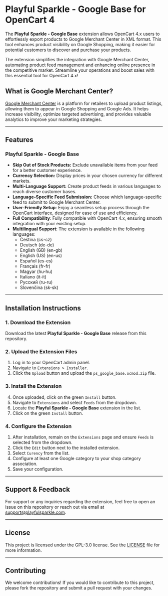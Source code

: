 # Playful Sparkle - Google Base for OpenCart 4

The **Playful Sparkle - Google Base** extension allows OpenCart 4.x users to effortlessly export products to Google Merchant Center in XML format. This tool enhances product visibility on Google Shopping, making it easier for potential customers to discover and purchase your products.

The extension simplifies the integration with Google Merchant Center, automating product feed management and enhancing online presence in the competitive market. Streamline your operations and boost sales with this essential tool for OpenCart 4.x!

## What is Google Merchant Center?
[Google Merchant Center](https://merchants.google.com) is a platform for retailers to upload product listings, allowing them to appear in Google Shopping and Google Ads. It helps increase visibility, optimize targeted advertising, and provides valuable analytics to improve your marketing strategies.

---

## Features

### Playful Sparkle - Google Base
- **Skip Out of Stock Products:** Exclude unavailable items from your feed for a better customer experience.
- **Currency Selection:** Display prices in your chosen currency for different markets.
- **Multi-Language Support:** Create product feeds in various languages to reach diverse customer bases.
- **Language-Specific Feed Submission:** Choose which language-specific feed to submit to Google Merchant Center.
- **User-Friendly Setup**: Enjoy a seamless setup process through the OpenCart interface, designed for ease of use and efficiency.
- **Full Compatibility**: Fully compatible with OpenCart 4.x, ensuring smooth integration with your existing setup.
- **Multilingual Support**: The extension is available in the following languages:
  - Čeština (cs-cz)
  - Deutsch (de-de)
  - English (GB) (en-gb)
  - English (US) (en-us)
  - Español (es-es)
  - Français (fr-fr)
  - Magyar (hu-hu)
  - Italiano (it-it)
  - Русский (ru-ru)
  - Slovenčina (sk-sk)

---

## Installation Instructions

### 1. Download the Extension
Download the latest **Playful Sparkle - Google Base** release from this repository.

### 2. Upload the Extension Files
1. Log in to your OpenCart admin panel.
2. Navigate to `Extensions > Installer`.
3. Click the `Upload` button and upload the `ps_google_base.ocmod.zip` file.

### 3. Install the Extension
4. Once uploaded, click on the green `Install` button.
5. Navigate to `Extensions` and select `Feeds` from the dropdown.
6. Locate the **Playful Sparkle - Google Base** extension in the list.
7. Click on the green `Install` button.

### 4. Configure the Extension
1. After installation, remain on the `Extensions` page and ensure `Feeds` is selected from the dropdown.
2. Click the `Edit` button next to the installed extension.
3. Select `Curency` from the list.
4. Configure at least one Google category to your shop category association.
5. Save your configuration.

---

## Support & Feedback

For support or any inquiries regarding the extension, feel free to open an issue on this repository or reach out via email at [support@playfulsparkle.com](mailto:support@playfulsparkle.com).

---

## License

This project is licensed under the GPL-3.0 license. See the [LICENSE](./LICENSE) file for more information.

---

## Contributing

We welcome contributions! If you would like to contribute to this project, please fork the repository and submit a pull request with your changes.
